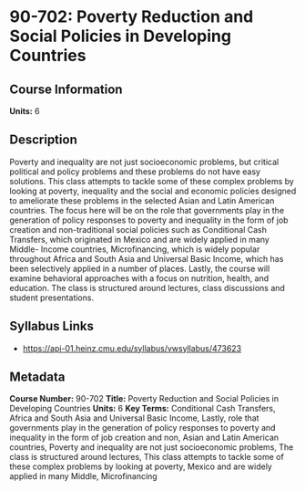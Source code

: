# 90-702: Poverty Reduction and Social Policies in Developing Countries

## Course Information

**Units:** 6

## Description

Poverty and inequality are not just socioeconomic problems, but critical political and policy problems and these problems do not have easy solutions. This class attempts to tackle some of these complex problems by looking at poverty, inequality and the social and economic policies designed to ameliorate these problems in the selected Asian and Latin American countries. The focus here will be on the role that governments play in the generation of policy responses to poverty and inequality in the form of job creation and non-traditional social policies such as Conditional Cash Transfers, which originated in Mexico and are widely applied in many Middle- Income countries, Microfinancing, which is widely popular throughout Africa and South Asia and Universal Basic Income, which has been selectively applied in a number of places. Lastly, the course will examine behavioral approaches with a focus on nutrition, health, and education. The class is structured around lectures, class discussions and student presentations.

## Syllabus Links

* https://api-01.heinz.cmu.edu/syllabus/vwsyllabus/473623

## Metadata

**Course Number:** 90-702
**Title:** Poverty Reduction and Social Policies in Developing Countries
**Units:** 6
**Key Terms:** Conditional Cash Transfers, Africa and South Asia and Universal Basic Income, Lastly, role that governments play in the generation of policy responses to poverty and inequality in the form of job creation and non, Asian and Latin American countries, Poverty and inequality are not just socioeconomic problems, The class is structured around lectures, This class attempts to tackle some of these complex problems by looking at poverty, Mexico and are widely applied in many Middle, Microfinancing
